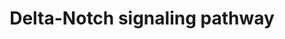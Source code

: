 ---
annotations:
- type: Pathway Ontology
  value: Notch signaling pathway
authors:
- MaintBot
- AlexanderPico
- Christine Chichester
- Eweitz
description: 'There are 4 Notch receptors in humans (Notch 1-4) that bind to a family
  of 5 ligands (Jagged 1 and 2 and Delta-like 1-3). The Notch receptors are expressed
  on the cell surface as heterodimeric proteins and their ligands are also membrane-bound.
  Signaling through the Notch receptors is triggered by ligand-binding that induces
  cleavage of the extracellular domain by an ADAM family metalloprotease followed
  by a cleavage within the transmembrane domain by gamma secretase complex. The second
  cleavage leads to translocation of the cytosolic domain of Notch receptors into
  the nucleus. Notch proteins are important in lineage specification and stem cell
  maintenance. Aberrant Notch signaling has been linked to a number of malignancies
  including leukemias, lymphomas and carcinomas of the breast, skin, lung, cervix
  and kidneys.  Source: NetPath http://www.netpath.org/pathways?path_id=NetPath_3'
last-edited: 2021-05-14
organisms:
- Danio rerio
redirect_from:
- /index.php/Pathway:WP1382
- /instance/WP1382
schema-jsonld:
- '@context': https://schema.org/
  '@id': https://wikipathways.github.io/pathways/WP1382.html
  '@type': Dataset
  creator:
    '@type': Organization
    name: WikiPathways
  description: 'There are 4 Notch receptors in humans (Notch 1-4) that bind to a family
    of 5 ligands (Jagged 1 and 2 and Delta-like 1-3). The Notch receptors are expressed
    on the cell surface as heterodimeric proteins and their ligands are also membrane-bound.
    Signaling through the Notch receptors is triggered by ligand-binding that induces
    cleavage of the extracellular domain by an ADAM family metalloprotease followed
    by a cleavage within the transmembrane domain by gamma secretase complex. The
    second cleavage leads to translocation of the cytosolic domain of Notch receptors
    into the nucleus. Notch proteins are important in lineage specification and stem
    cell maintenance. Aberrant Notch signaling has been linked to a number of malignancies
    including leukemias, lymphomas and carcinomas of the breast, skin, lung, cervix
    and kidneys.  Source: NetPath http://www.netpath.org/pathways?path_id=NetPath_3'
  keywords:
  - PSENEN
  - CNTF
  - hey1
  - mef2cb
  - jak2b
  - cntfr
  - cntn1b
  - DTX1
  - notch1b
  - SAP30
  - RING1
  - SKP1A
  - DKEY-265K11.4
  - mfng
  - snw1
  - SIN3A
  - dld
  - LOC567335
  - jun
  - numbl
  - zgc:113045
  - LOC553421
  - LOC559111
  - notch3
  - psen2
  - hdac1
  - NCSTN
  - fhla
  - HES6
  - zfpm1
  - pofut1
  - ADAM17
  - jag2
  - kat2b
  - notch2
  - cul1a
  - rbpjb
  - mapk3
  - mapk1
  - lef1
  - ncor2
  - psen1
  - egfr
  - numb
  - HES5
  - LOC792354
  - NOV
  - smad3b
  - MAML2
  - LOC571749
  - ascl1a
  - smad1
  - LCK
  - appa
  - hey2
  - NOTCH4
  - TLE1
  - LOC557176
  - rela
  - HIVEP3
  - ncor1
  - gsk3b
  - dll4
  - yy1a
  - APH1B
  - lfng
  - LOC564991
  - MAGEA1
  - FURIN
  - her6
  - RBX1
  - zgc:114200
  - wdr12
  - egf
  - skp2
  - jag1b
  - LOC100008005
  - ep300a
  - tp53
  - adam10a
  - NFKBIA
  - pik3r2
  - cdk2
  - HDAC2
  - stat3
  license: CC0
  name: Delta-Notch signaling pathway
seo: CreativeWork
title: Delta-Notch signaling pathway
wpid: WP1382
---